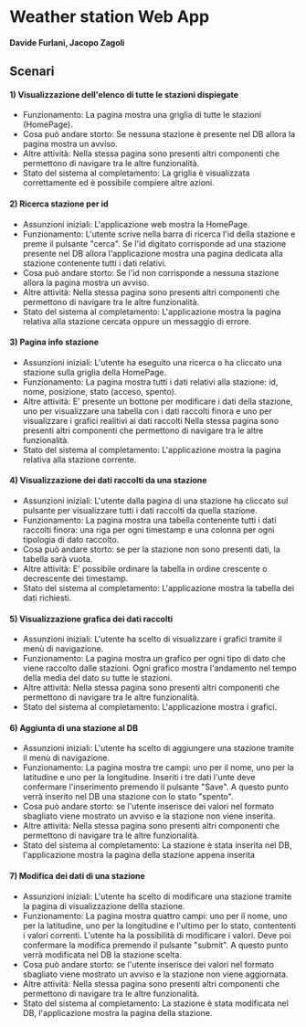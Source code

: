 # Weather station Web App
#### Davide Furlani, Jacopo Zagoli

## Scenari
#### 1) Visualizzazione dell'elenco di tutte le stazioni dispiegate
- Funzionamento:
  La pagina mostra una griglia di tutte le stazioni (HomePage).
- Cosa può andare storto:
  Se nessuna stazione è presente nel DB allora la pagina mostra un avviso.
- Altre attività:
  Nella stessa pagina sono presenti altri componenti che permettono di navigare tra le altre funzionalità.
- Stato del sistema al completamento:
  La griglia è visualizzata correttamente ed è possibile compiere altre azioni.

#### 2) Ricerca stazione per id
- Assunzioni iniziali:
  L'applicazione web mostra la HomePage.
- Funzionamento:
  L'utente scrive nella barra di ricerca l'id della stazione e preme il pulsante "cerca".
  Se l'id digitato corrisponde ad una stazione presente nel DB allora l'applicazione mostra una pagina dedicata alla stazione contenente tutti i dati relativi.
- Cosa può andare storto:
  Se l'id non corrisponde a nessuna stazione allora la pagina mostra un avviso.
- Altre attività:
  Nella stessa pagina sono presenti altri componenti che permettono di navigare tra le altre funzionalità.
- Stato del sistema al completamento:
  L'applicazione mostra la pagina relativa alla stazione cercata oppure un messaggio di errore.

#### 3) Pagina info stazione
- Assunzioni iniziali:
  L'utente ha eseguito una ricerca o ha cliccato una stazione sulla griglia della HomePage.
- Funzionamento:
  La pagina mostra tutti i dati relativi alla stazione: id, nome, posizione, stato (acceso, spento).
- Altre attività:
  E' presente un bottone per modificare i dati della stazione, uno per visualizzare una tabella con i dati raccolti finora e uno per visualizzare i grafici realitivi ai dati raccolti
  Nella stessa pagina sono presenti altri componenti che permettono di navigare tra le altre funzionalità.
- Stato del sistema al completamento:
  L'applicazione mostra la pagina relativa alla stazione corrente.

#### 4) Visualizzazione dei dati raccolti da una stazione
- Assunzioni iniziali:
  L'utente dalla pagina di una stazione ha cliccato sul pulsante per visualizzare tutti i dati raccolti da quella stazione.
- Funzionamento:
  La pagina mostra una tabella contenente tutti i dati raccolti finora: una riga per ogni timestamp e una colonna per ogni tipologia di dato raccolto.
- Cosa può andare storto:
  se per la stazione non sono presenti dati, la tabella sarà vuota.
- Altre attività:
  E' possibile ordinare la tabella in ordine crescente o decrescente dei timestamp.
- Stato del sistema al completamento:
  L'applicazione mostra la tabella dei dati richiesti.

#### 5) Visualizzazione grafica dei dati raccolti
- Assunzioni iniziali:
  L'utente ha scelto di visualizzare i grafici tramite il menù di navigazione.
- Funzionamento:
  La pagina mostra un grafico per ogni tipo di dato che viene raccolto dalle stazioni. Ogni grafico mostra l'andamento nel tempo della media del dato su tutte le stazioni.
- Altre attività:
  Nella stessa pagina sono presenti altri componenti che permettono di navigare tra le altre funzionalità.
- Stato del sistema al completamento:
  L'applicazione mostra i grafici.

#### 6) Aggiunta di una stazione al DB
- Assunzioni iniziali:
  L'utente ha scelto di aggiungere una stazione tramite il menù di navigazione.
- Funzionamento:
  La pagina mostra tre campi: uno per il nome, uno per la latitudine e uno per la longitudine. Inseriti i tre dati l'unte deve confermare l'inserimento premendo il pulsante "Save". A questo punto verrà inserito nel DB una stazione con lo stato "spento".
- Cosa può andare storto:
  se l'utente inserisce dei valori nel formato sbagliato viene mostrato un avviso e la stazione non viene inserita.
- Altre attività:
  Nella stessa pagina sono presenti altri componenti che permettono di navigare tra le altre funzionalità.
- Stato del sistema al completamento:
  La stazione è stata inserita nel DB, l'applicazione mostra la pagina della stazione appena inserita

#### 7) Modifica dei dati di una stazione
- Assunzioni iniziali:
  L'utente ha scelto di modificare una stazione tramite la pagina di visualizzazione dellla stazione.
- Funzionamento:
  La pagina mostra quattro campi: uno per il nome, uno per la latitudine, uno per la longitudine e l'ultimo per lo stato, contententi i valori correnti. L'utente ha la possibilità di modificare i valori. Deve poi confermare la modifica premendo il pulsante "submit". A questo punto verrà modificata nel DB la stazione scelta.
- Cosa può andare storto:
  se l'utente inserisce dei valori nel formato sbagliato viene mostrato un avviso e la stazione non viene aggiornata.
- Altre attività:
  Nella stessa pagina sono presenti altri componenti che permettono di navigare tra le altre funzionalità.
- Stato del sistema al completamento:
  La stazione è stata modificata nel DB, l'applicazione mostra la pagina della stazione.
